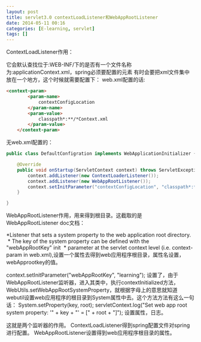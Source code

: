 ```yaml
---
layout: post
title: servlet3.0 contextLoadListener和WebAppRootListener
date: 2014-05-11 00:16
categories: [E-learning, servlet]
tags: []
---
```

ContextLoadListener作用：

它会默认查找位于:WEB-INF/下的是否有一个文件名称为:applicationContext.xml，spring必须要配置的元素
有时会要把xml文件集中放在一个地方，这个时候就需要配置下：
web.xml配置的话:


```html
<context-param>
        <param-name>
            contextConfigLocation
        </param-name>
        <param-value>
            classpath*:**/*Context.xml
        </param-value>
    </context-param>
```
无web.xml配置的：

```java
public class DefaultConfigration implements WebApplicationInitializer {

	@Override
	public void onStartup(ServletContext context) throws ServletException {
		context.addListener(new ContextLoaderListener());
		context.addListener(new WebAppRootListener());
		context.setInitParameter("contextConfigLocation", "classpath*:**/*Context.xml");
	}

}
```

WebAppRootListener作用，用来得到根目录。这截取的是WebAppRootListener doc文档：


*Listener that sets a system property to the web application root directory.
 * The key of the system property can be defined with the "webAppRootKey" init
 * parameter at the servlet context level (i.e. context-param in web.xml),设置一个属性去得到web应用程序根目录，属性名设置，webApprootkey的值。

context.setInitParameter("webAppRootKey", "learning");
设置了，由于WebAppRootListener监听器，进入其类中，执行contextInitialized方法，WebUtils.setWebAppRootSystemProperty，就根据字母上的意思就知道webutil设置web应用程序的根目录到System属性中去。这个方法方法有这么一句话：
System.setProperty(key, root);
servletContext.log("Set web app root system property: '" + key + "' = [" + root + "]");
设置属性，日志。


这就是两个监听器的作用。
ContextLoadListener得到spring配置文件对spring进行配置。
WebAppRootListener设置得到web应用程序根目录的属性。
